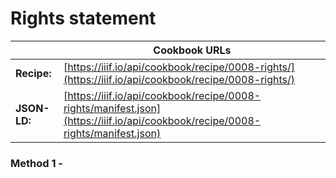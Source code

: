 # Rights statement
|              | **Cookbook URLs** |
|--------------|-------------------|
| **Recipe:**  | [https://iiif.io/api/cookbook/recipe/0008-rights/](https://iiif.io/api/cookbook/recipe/0008-rights/) |
| **JSON-LD:** | [https://iiif.io/api/cookbook/recipe/0008-rights/manifest.json](https://iiif.io/api/cookbook/recipe/0008-rights/manifest.json) |

### Method 1 - 
